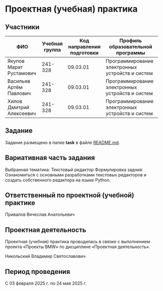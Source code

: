 # Проектная (учебная) практика

## Участники

| ФИО | Учебная группа | Код направления подготовки | Профиль образовательной программы |
|-|-|-|-|
| Якупов Марат Рустамович | 241-328 | 09.03.01 | Программирование электронных устройств и систем|
| Васильев Артём Павлович | 241-328 | 09.03.01 | Программирование электронных устройств и систем|
| Хилов Дмитрий Алексеевич | 241-328 | 09.03.01 | Программирование электронных устройств и систем|

## Задание

Задание размещено в папке **task** в файле [README.md](task/README.md).

## Вариативная часть задания

Выбранная тематика:
Текстовый редактор
Формулировка задния:
Ознакомиться с основными разработками текстовых редакторов и создать собственного редактора на языке Python.

## Ответственный по проектной (учебной) практике

Привалов Вячеслав Анатольевич

## Проектная деятельность

Проектная (учебная) практика проводилась в связке с выполнением проекта «Проекты BMW» по дисциплине «Проектная деятельность».

Никольский Владимир Святославович

## Период проведения

С 03 февраля 2025 г. по 24 мая 2025 г.
